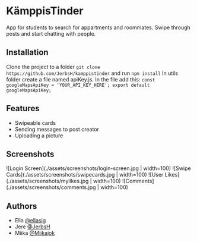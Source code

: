 # KämppisTinder

App for students to search for appartments and roommates. Swipe through posts and start chatting with people.


## Installation

Clone the project to a folder ```git clone https://github.com/JerbsH/kamppistinder``` and run ```npm install```
In utils folder create a file named apiKey.js. In the file add this:
```const googleMapsApiKey = 'YOUR_API_KEY_HERE'; export default googleMapsApiKey;```

## Features

- Swipeable cards
- Sending messages to post creator
- Uploading a picture
## Screenshots

![Login Screen](./assets/screenshots/login-screen.jpg | width=100)
![Swipe Cards](./assets/screenshots/swipecards.jpg | width=100)
![User Likes](./assets/screenshots/mylikes.jpg | width=100)
![Comments](./assets/screenshots/comments.jpg | width=100)


## Authors

- Ella [@ellasig](https://github.com/ellasig)
- Jere [@JerbsH](https://github.com/JerbsH)
- Miika [@Miikajok](https://github.com/MiikaJok)

